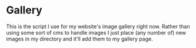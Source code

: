 # Gallery
This is the script I use for my website's image gallery right now.  Rather than using some sort of cms to handle images I just place (any number of) new images in my directory and it'll add them to my gallery page.
